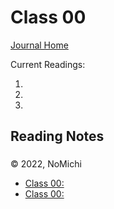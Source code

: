 # Class 00

[Journal Home](README.md)

Current Readings:

1. []()
2. []()
3. []()

## Reading Notes

### 

### 

### 

&copy; 2022, NoMichi

- [Class 00: ](class00.md)
- [Class 00: ](class00.md)
